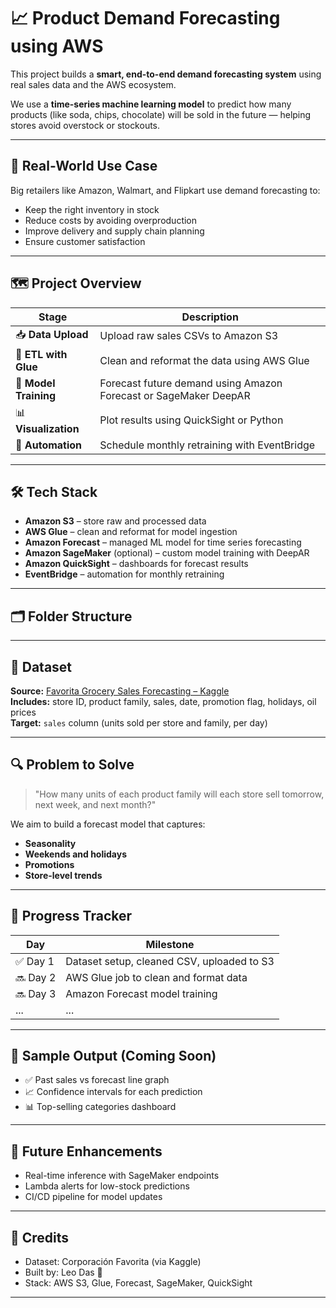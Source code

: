 # 📈 Product Demand Forecasting using AWS

This project builds a **smart, end-to-end demand forecasting system** using real sales data and the AWS ecosystem.

We use a **time-series machine learning model** to predict how many products (like soda, chips, chocolate) will be sold in the future — helping stores avoid overstock or stockouts.

---

## 🧠 Real-World Use Case

Big retailers like Amazon, Walmart, and Flipkart use demand forecasting to:
- Keep the right inventory in stock
- Reduce costs by avoiding overproduction
- Improve delivery and supply chain planning
- Ensure customer satisfaction

---

## 🗺️ Project Overview

| Stage | Description |
|-------|-------------|
| 📥 **Data Upload** | Upload raw sales CSVs to Amazon S3 |
| 🧹 **ETL with Glue** | Clean and reformat the data using AWS Glue |
| 🤖 **Model Training** | Forecast future demand using Amazon Forecast or SageMaker DeepAR |
| 📊 **Visualization** | Plot results using QuickSight or Python |
| 🔁 **Automation** | Schedule monthly retraining with EventBridge |

---

## 🛠️ Tech Stack

- **Amazon S3** – store raw and processed data  
- **AWS Glue** – clean and reformat for model ingestion  
- **Amazon Forecast** – managed ML model for time series forecasting  
- **Amazon SageMaker** (optional) – custom model training with DeepAR  
- **Amazon QuickSight** – dashboards for forecast results  
- **EventBridge** – automation for monthly retraining

---

## 🗂️ Folder Structure











---

## 📂 Dataset

**Source:** [Favorita Grocery Sales Forecasting – Kaggle](https://www.kaggle.com/competitions/store-sales-time-series-forecasting/data)  
**Includes:** store ID, product family, sales, date, promotion flag, holidays, oil prices  
**Target:** `sales` column (units sold per store and family, per day)

---

## 🔍 Problem to Solve

> "How many units of each product family will each store sell tomorrow, next week, and next month?"

We aim to build a forecast model that captures:
- **Seasonality**
- **Weekends and holidays**
- **Promotions**
- **Store-level trends**

---

## 📅 Progress Tracker

| Day | Milestone |
|-----|-----------|
| ✅ Day 1 | Dataset setup, cleaned CSV, uploaded to S3 |
| 🔜 Day 2 | AWS Glue job to clean and format data |
| 🔜 Day 3 | Amazon Forecast model training |
| ... | ... |

---

## 📸 Sample Output (Coming Soon)

- ✅ Past sales vs forecast line graph  
- 📈 Confidence intervals for each prediction  
- 📊 Top-selling categories dashboard  

---

## 📌 Future Enhancements

- Real-time inference with SageMaker endpoints  
- Lambda alerts for low-stock predictions  
- CI/CD pipeline for model updates  

---

## 🤝 Credits

- Dataset: Corporación Favorita (via Kaggle)
- Built by: Leo Das 🚀  
- Stack: AWS S3, Glue, Forecast, SageMaker, QuickSight

---

